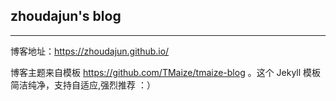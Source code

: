 ## zhoudajun's blog

***

博客地址：https://zhoudajun.github.io/

博客主题来自模板 https://github.com/TMaize/tmaize-blog 。这个 Jekyll 模板简洁纯净，支持自适应,强烈推荐 ：）
